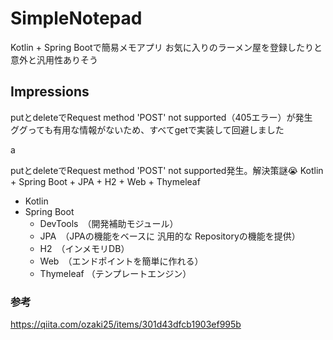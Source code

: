 # SimpleNotepad

Kotlin + Spring Bootで簡易メモアプリ
お気に入りのラーメン屋を登録したりと意外と汎用性ありそう

## Impressions
putとdeleteでRequest method 'POST' not supported（405エラー）が発生  
ググっても有用な情報がないため、すべてgetで実装して回避しました  

a


putとdeleteでRequest method 'POST' not supported発生。解決策謎😭
Kotlin + Spring Boot + JPA + H2 + Web + Thymeleaf
- Kotlin
- Spring Boot
  - DevTools　（開発補助モジュール）
  - JPA　（JPAの機能をベースに 汎用的な Repositoryの機能を提供）
  - H2　（インメモリDB）
  - Web　（エンドポイントを簡単に作れる）
  - Thymeleaf  （テンプレートエンジン）

### 参考
https://qiita.com/ozaki25/items/301d43dfcb1903ef995b
